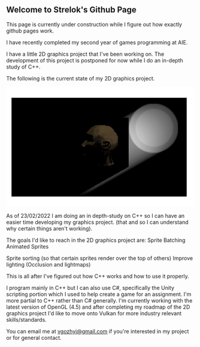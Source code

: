 ## Welcome to Strelok's Github Page

This page is currently under construction while I figure out how exactly github pages work.

I have recently completed my second year of games programming at AIE.

I have a little 2D graphics project that I've been working on.
The development of this project is postponed for now while I do an in-depth
study of C++.

The following is the current state of my 2D graphics project.

![vladsimage](/SiteImages/anim1.gif)

As of 23/02/2022 I am doing an in depth-study on C++ so I can have an easier time developing my graphics project.
(that and so I can understand why certain things aren't working).

The goals I'd like to reach in the 2D graphics project are:
Sprite Batching
Animated Sprites

Sprite sorting (so that certain sprites render over the top of others)
Improve lighting (Occlusion and lightmaps)

This is all after I've figured out how C++ works and how to use it properly.


I program mainly in C++ but I can also use C#, specifically the Unity scripting portion which I used to help create a game for an assignment. 
I'm more partial to C++ rather than C# generally.
I'm currently working with the latest version of OpenGL (4.5) and after completing my roadmap of the 2D graphics project I'd like to move onto Vulkan for more industry relevant skills/standards.


You can email me at vgozhyi@gmail.com if you're interested in my project or for general contact.
